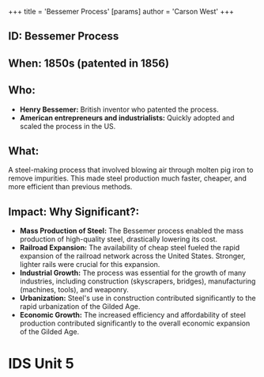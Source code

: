 +++
 title = 'Bessemer Process'
[params]
	author = 'Carson West'
+++
## ID: Bessemer Process

## When: 1850s (patented in 1856)

## Who:
* **Henry Bessemer:** British inventor who patented the process.  
* **American entrepreneurs and industrialists:**  Quickly adopted and scaled the process in the US.

## What: 
A steel-making process that involved blowing air through molten pig iron to remove impurities. This made steel production much faster, cheaper, and more efficient than previous methods.

## Impact: Why Significant?:
* **Mass Production of Steel:** The Bessemer process enabled the mass production of high-quality steel, drastically lowering its cost.
* **Railroad Expansion:**  The availability of cheap steel fueled the rapid expansion of the railroad network across the United States.  Stronger, lighter rails were crucial for this expansion.
* **Industrial Growth:**  The process was essential for the growth of many industries, including construction (skyscrapers, bridges), manufacturing (machines, tools), and weaponry.
* **Urbanization:**  Steel's use in construction contributed significantly to the rapid urbanization of the Gilded Age.
* **Economic Growth:**  The increased efficiency and affordability of steel production contributed significantly to the overall economic expansion of the Gilded Age.

# IDS Unit 5